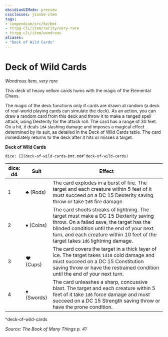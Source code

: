 ```yaml
---
obsidianUIMode: preview
cssclasses: json5e-item
tags:
- compendium/src/5e/bmt
- ttrpg-cli/item/rarity/very-rare
- ttrpg-cli/item/wondrous
aliases: 
- "Deck of Wild Cards"
---
```

# Deck of Wild Cards
*Wondrous Item, very rare*  


This deck of heavy vellum cards hums with the magic of the Elemental Chaos.

The magic of the deck functions only if cards are drawn at random (a deck of real-world playing cards can simulate the deck). As an action, you can draw a random card from this deck and throw it to make a ranged spell attack, using Dexterity for the attack roll. The card has a range of 30 feet. On a hit, it deals `1d4` slashing damage and imposes a magical effect determined by its suit, as detailed in the Deck of Wild Cards table. The card immediately returns to the deck after it hits or misses a target.

**Deck of Wild Cards**

`dice: [](deck-of-wild-cards-bmt.md#^deck-of-wild-cards)`

| dice: d4 | Suit | Effect |
|----------|------|--------|
| 1 | ♣ (Rods) | The card explodes in a burst of fire. The target and each creature within 5 feet of it must succeed on a DC 15 Dexterity saving throw or take `2d8` fire damage. |
| 2 | ♦ (Coins) | The card shoots streaks of lightning. The target must make a DC 15 Dexterity saving throw. On a failed save, the target has the blinded condition until the end of your next turn, and each creature within 10 feet of the target takes `1d6` lightning damage. |
| 3 | ♥ (Cups) | The card covers the target in a thick layer of ice. The target takes `1d10` cold damage and must succeed on a DC 15 Constitution saving throw or have the restrained condition until the end of your next turn. |
| 4 | ♠ (Swords) | The card unleashes a sharp, concussive blast. The target and each creature within 5 feet of it take `1d6` force damage and must succeed on a DC 15 Strength saving throw or have the prone condition. |
^deck-of-wild-cards

*Source: The Book of Many Things p. 41*